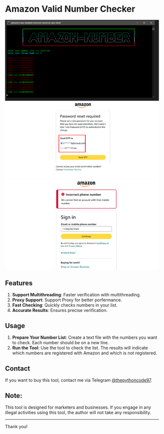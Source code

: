 # Amazon Valid Number Checker

![Amazon Number Validator](https://raw.githubusercontent.com/alexrony21/Amazon-Valid-Number-Checker/refs/heads/main/Amazon_Number_Validator.png)
![Amazon Number Validator](https://raw.githubusercontent.com/alexrony21/Amazon-Valid-Number-Checker/refs/heads/main/Live_Proof.png)
![Amazon Number Validator](https://raw.githubusercontent.com/alexrony21/Amazon-Valid-Number-Checker/refs/heads/main/Dead_Proof.png)

## Features

1. **Support Multithreading**: Faster verification with multithreading.
2. **Proxy Support**: Support Proxy for better porfermance.
3. **Fast Checking**: Quickly checks numbers in your list.
4. **Accurate Results**: Ensures precise verification.

## Usage

1. **Prepare Your Number List**: Create a text file with the numbers you want to check. Each number should be on a new line.
2. **Run the Tool**: Use the tool to check the list. The results will indicate which numbers are registered with Amazon and which is not registered.

## Contact

If you want to buy this tool, contact me via Telegram [@thepythoncode97](https://t.me/thepythoncode97).

## Note:
This tool is designed for marketers and businesses. If you engage in any illegal activities using this tool, the author will not take any responsibility.

---

Thank you!
